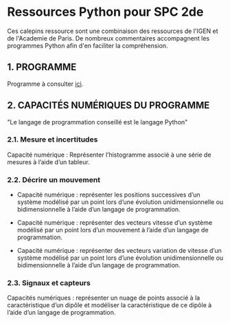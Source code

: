 # Ressources Python pour SPC 2de

Ces calepins ressource sont une combinaison des ressources de l'IGEN et de l'Academie de Paris. De nombreux commentaires accompagnent les programmes Python afin d'en faciliter la compréhension.

## 1. PROGRAMME
Programme à consulter [ici](http://cache.media.eduscol.education.fr/file/Consultations2018-2019/79/0/PPL18_Physique-chimie_COM_2e_1024790.pdf).

## 2. CAPACITÉS NUMÉRIQUES DU PROGRAMME
"Le langage de programmation conseillé est le langage Python"

### 2.1. Mesure et incertitudes
Capacité numérique : Représenter l’histogramme associé à une série de mesures à l’aide d’un tableur.

### 2.2. Décrire un mouvement
* Capacité numérique : représenter les positions successives d’un système modélisé par un point lors d’une évolution unidimensionnelle ou bidimensionnelle à l’aide d’un langage de programmation.

* Capacité numérique : représenter des vecteurs vitesse d’un système modélisé par un point lors d’un mouvement à l’aide d’un langage de programmation.

* Capacité numérique : représenter des vecteurs variation de vitesse d’un système modélisé par un point lors d’une évolution unidimensionnelle ou bidimensionnelle à l’aide d’un langage de programmation.

### 2.3. Signaux et capteurs
Capacités numériques : représenter un nuage de points associé à la caractéristique d’un dipôle et modéliser la caractéristique de ce dipôle à l’aide d’un langage de programmation.
